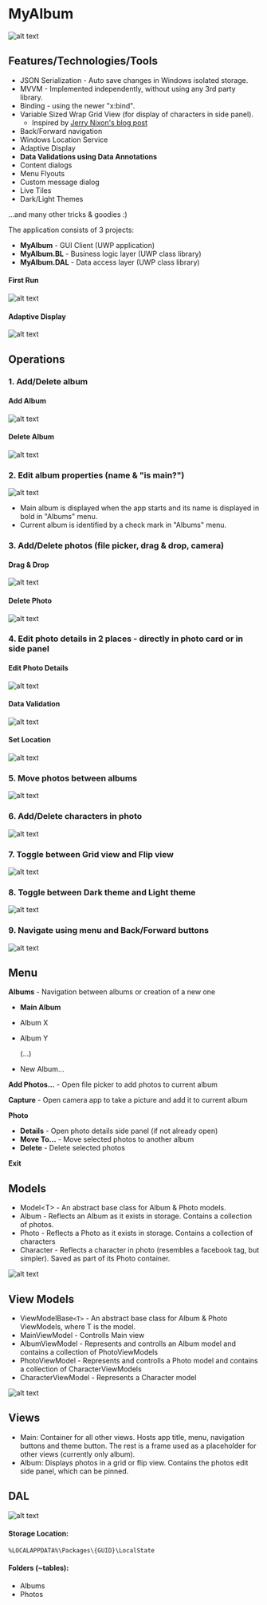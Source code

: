 # MyAlbum
![alt text](https://github.com/PrisonerM13/MyAlbum/blob/master/gif/FilePicker.gif "Pick Files")

## Features/Technologies/Tools
+ JSON Serialization - Auto save changes in Windows isolated storage.
+ MVVM - Implemented independently, without using any 3rd party library.
+ Binding - using the newer "x:bind".
+ Variable Sized Wrap Grid View (for display of characters in side panel).
	- Inspired by [Jerry Nixon's blog post](http://blog.jerrynixon.com/2012/08/windows-8-beauty-tip-using.html)
+ Back/Forward navigation
+ Windows Location Service
+ Adaptive Display
+ **Data Validations using Data Annotations**
+ Content dialogs
+ Menu Flyouts
+ Custom message dialog
+ Live Tiles
+ Dark/Light Themes
		
...and many other tricks & goodies :)
		
The application consists of 3 projects:
+ **MyAlbum** - GUI Client (UWP application)
+ **MyAlbum.BL** - Business logic layer (UWP class library)
+ **MyAlbum.DAL** - Data access layer (UWP class library)

#### First Run
![alt text](https://github.com/PrisonerM13/MyAlbum/blob/master/gif/StartUp.gif "Live Tiles")

#### Adaptive Display
![alt text](https://github.com/PrisonerM13/MyAlbum/blob/master/gif/AdaptiveDisplay.gif "Adaptive Display")

## Operations
### 1. Add/Delete album
		
#### Add Album
![alt text](https://github.com/PrisonerM13/MyAlbum/blob/master/gif/NewAlbum.gif "New Album")
		
#### Delete Album
![alt text](https://github.com/PrisonerM13/MyAlbum/blob/master/gif/DeleteAlbum.gif "Delete Album")

### 2. Edit album properties (name & "is main?")
![alt text](https://github.com/PrisonerM13/MyAlbum/blob/master/gif/ChangeMainAlbum.gif "Edit Album")
- Main album is displayed when the app starts and its name is displayed in bold in "Albums" menu.
- Current album is identified by a check mark in "Albums" menu.

### 3. Add/Delete photos (file picker, drag & drop, camera)
#### Drag & Drop
![alt text](https://github.com/PrisonerM13/MyAlbum/blob/master/gif/Drag&Drop.gif "Drag & Drop")
		
#### Delete Photo
![alt text](https://github.com/PrisonerM13/MyAlbum/blob/master/gif/DeletePhoto.gif "Delete Photo")

### 4. Edit photo details in 2 places - directly in photo card or in side panel
#### Edit Photo Details
![alt text](https://github.com/PrisonerM13/MyAlbum/blob/master/gif/EditPhotoDetails.gif "Edit Photo Details")
		
#### Data Validation
![alt text](https://github.com/PrisonerM13/MyAlbum/blob/master/gif/Validation.gif "Validation")
		
#### Set Location
![alt text](https://github.com/PrisonerM13/MyAlbum/blob/master/gif/Location.gif "Set Location")

### 5. Move photos between albums
![alt text](https://github.com/PrisonerM13/MyAlbum/blob/master/gif/MovePhoto.gif "Move Photo")

### 6. Add/Delete characters in photo
![alt text](https://github.com/PrisonerM13/MyAlbum/blob/master/gif/AddCharacter.gif "Add Character")

### 7. Toggle between Grid view and Flip view
![alt text](https://github.com/PrisonerM13/MyAlbum/blob/master/gif/FlipView.gif "Toggle View")

### 8. Toggle between Dark theme and Light theme
![alt text](https://github.com/PrisonerM13/MyAlbum/blob/master/gif/Theme.gif "Toggle Theme")

### 9. Navigate using menu and Back/Forward buttons
![alt text](https://github.com/PrisonerM13/MyAlbum/blob/master/gif/Navigation.gif "Navigation")

## Menu
**Albums** - Navigation between albums or creation of a new one
- **Main Album**
- Album X
- Album Y
		
	(...)
		
- New Album...
		
**Add Photos...** - Open file picker to add photos to current album
		
**Capture** - Open camera app to take a picture and add it to current album
		
**Photo**
- **Details** - Open photo details side panel (if not already open)
- **Move To...** - Move selected photos to another album
- **Delete** - Delete selected photos
		
**Exit**
			
## Models
+ Model&lt;T&gt; - An abstract base class for Album & Photo models.
+ Album - Reflects an Album as it exists in storage. Contains a collection of photos.
+ Photo - Reflects a Photo as it exists in storage. Contains a collection of characters
+ Character - Reflects a character in photo (resembles a facebook tag, but simpler). Saved as part of its Photo container.

![alt text](https://github.com/PrisonerM13/MyAlbum/blob/master/images/BL-Diagram.png "BL Diagram")

## View Models
+ ViewModelBase`<T>` - An abstract base class for Album & Photo ViewModels, where T is the model.
+ MainViewModel - Controlls Main view
+ AlbumViewModel - Represents and controlls an Album model and contains a collection of PhotoViewModels
+ PhotoViewModel - Represents and controlls a Photo model and contains a collection of CharacterViewModels
+ CharacterViewModel - Represents a Character model

![alt text](https://github.com/PrisonerM13/MyAlbum/blob/master/images/UI-Diagram.png "UI Diagram")

## Views
+ Main: Container for all other views. Hosts app title, menu, navigation buttons and theme button. The rest is a frame used as a placeholder for other views (currently only album).
+ Album: Displays photos in a grid or flip view. Contains the photos edit side panel, which can be pinned.

## DAL
![alt text](https://github.com/PrisonerM13/MyAlbum/blob/master/images/DAL-Diagram.png "DAL Diagram")
		
#### Storage Location: 
	%LOCALAPPDATA%\Packages\{GUID}\LocalState
#### Folders (~tables):
+ Albums
+ Photos
